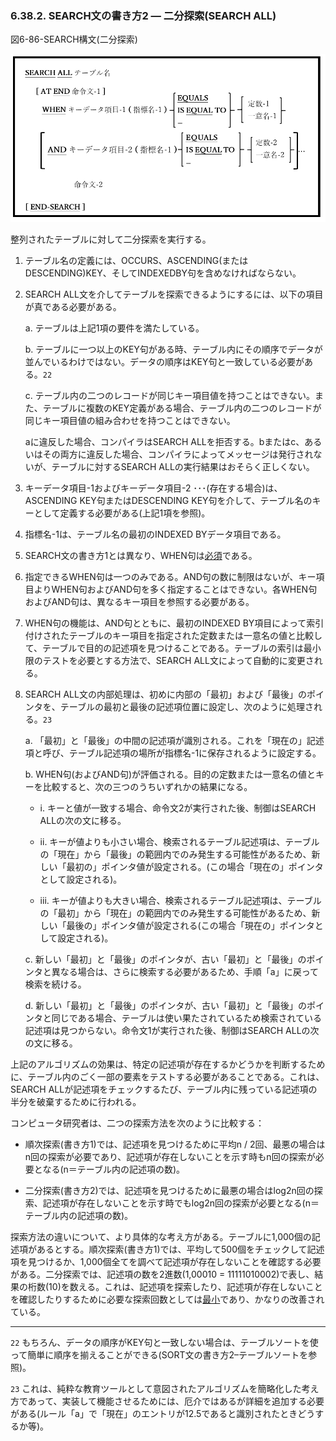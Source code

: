 ### 6.38.2. SEARCH文の書き方2 ― 二分探索(SEARCH ALL)

図6-86-SEARCH構文(二分探索)

![alt text](Image/6-86-Search.png)

整列されたテーブルに対して二分探索を実行する。

1. テーブル名の定義には、OCCURS、ASCENDING(またはDESCENDING)KEY、そしてINDEXEDBY句を含めなければならない。

2. SEARCH ALL文を介してテーブルを探索できるようにするには、以下の項目が真である必要がある。

    a. テーブルは上記1項の要件を満たしている。

    b. テーブルに一つ以上のKEY句がある時、テーブル内にその順序でデータが並んでいるわけではない。データの順序はKEY句と一致している必要がある。`22`

    c. テーブル内の二つのレコードが同じキー項目値を持つことはできない。また、テーブルに複数のKEY定義がある場合、テーブル内の二つのレコードが同じキー項目値の組み合わせを持つことはできない。

    aに違反した場合、コンパイラはSEARCH ALLを拒否する。bまたはc、あるいはその両方に違反した場合、コンパイラによってメッセージは発行されないが、テーブルに対するSEARCH ALLの実行結果はおそらく正しくない。

3. キーデータ項目-1およびキーデータ項目-2 ･･･(存在する場合)は、ASCENDING KEY句またはDESCENDING KEY句を介して、テーブル名のキーとして定義する必要がある(上記1項を参照)。

4. 指標名-1は、テーブル名の最初のINDEXED BYデータ項目である。

5. SEARCH文の書き方1とは異なり、WHEN句は<u>必須</u>である。

6. 指定できるWHEN句は一つのみである。AND句の数に制限はないが、キー項目よりWHEN句およびAND句を多く指定することはできない。各WHEN句およびAND句は、異なるキー項目を参照する必要がある。

7. WHEN句の機能は、AND句とともに、最初のINDEXED BY項目によって索引付けされたテーブルのキー項目を指定された定数または一意名の値と比較して、テーブルで目的の記述項を見つけることである。テーブルの索引は最小限のテストを必要とする方法で、SEARCH ALL文によって自動的に変更される。

8. SEARCH ALL文の内部処理は、初めに内部の「最初」および「最後」のポインタを、テーブルの最初と最後の記述項位置に設定し、次のように処理される。`23`

    a. 「最初」と「最後」の中間の記述項が識別される。これを「現在の」記述項と呼び、テーブル記述項の場所が指標名-1に保存されるように設定する。

    b. WHEN句(およびAND句)が評価される。目的の定数または一意名の値とキーを比較すると、次の三つのうちいずれかの結果になる。

    - i. キーと値が一致する場合、命令文2が実行された後、制御はSEARCH ALLの次の文に移る。

    - ii.	キーが値よりも小さい場合、検索されるテーブル記述項は、テーブルの「現在」から「最後」の範囲内でのみ発生する可能性があるため、新しい「最初の」ポインタ値が設定される。(この場合「現在の」ポインタとして設定される)。

    - iii. キーが値よりも大きい場合、検索されるテーブル記述項は、テーブルの「最初」から「現在」の範囲内でのみ発生する可能性があるため、新しい「最後の」ポインタ値が設定される(この場合「現在の」ポインタとして設定される)。

    c. 新しい「最初」と「最後」のポインタが、古い「最初」と「最後」のポインタと異なる場合は、さらに検索する必要があるため、手順「a」に戻って検索を続ける。

    d. 新しい「最初」と「最後」のポインタが、古い「最初」と「最後」のポインタと同じである場合、テーブルは使い果たされているため検索されている記述項は見つからない。命令文1が実行された後、制御はSEARCH ALLの次の文に移る。

上記のアルゴリズムの効果は、特定の記述項が存在するかどうかを判断するために、テーブル内のごく一部の要素をテストする必要があることである。これは、SEARCH ALLが記述項をチェックするたび、テーブル内に残っている記述項の半分を破棄するために行われる。

コンピュータ研究者は、二つの探索方法を次のように比較する：

- 順次探索(書き方1)では、記述項を見つけるために平均n / 2回、最悪の場合はn回の探索が必要であり、記述項が存在しないことを示す時もn回の探索が必要となる(n＝テーブル内の記述項の数)。

- 二分探索(書き方2)では、記述項を見つけるために最悪の場合はlog2n回の探索、記述項が存在しないことを示す時でもlog2n回の探索が必要となる(n＝テーブル内の記述項の数)。

探索方法の違いについて、より具体的な考え方がある。テーブルに1,000個の記述項があるとする。順次探索(書き方1)では、平均して500個をチェックして記述項を見つけるか、1,000個全てを調べて記述項が存在しないことを確認する必要がある。二分探索では、記述項の数を2進数(1,00010 = 11111010002)で表し、結果の桁数(10)を数える。これは、記述項を探索したり、記述項が存在しないことを確認したりするために必要な探索回数としては<u>最小</u>であり、かなりの改善されている。

---
`22` もちろん、データの順序がKEY句と一致しない場合は、テーブルソートを使って簡単に順序を揃えることができる(SORT文の書き方2–テーブルソートを参照)。

`23` これは、純粋な教育ツールとして意図されたアルゴリズムを簡略化した考え方であって、実装して機能させるためには、厄介ではあるが詳細を追加する必要がある(ルール「a」で「現在」のエントリが12.5であると識別されたときどうするか等)。
